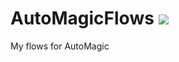 # AutoMagicFlows ![](https://ga-beacon.appspot.com/UA-70678518-4/?pixel&useReferer)
My flows for AutoMagic
